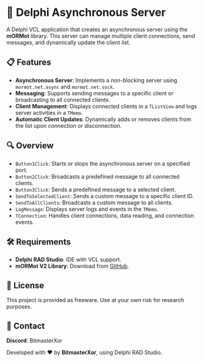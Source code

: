 
</head>
<body>
    <h1>🔄 Delphi Asynchronous Server</h1>
    <p>
        A Delphi VCL application that creates an asynchronous server using the <strong>mORMot</strong> library. 
        This server can manage multiple client connections, send messages, and dynamically update the client list.
    </p>
    <h2>📋 Features</h2>
    <ul>
        <li><strong>Asynchronous Server</strong>: Implements a non-blocking server using <code>mormot.net.async</code> and <code>mormot.net.sock</code>.</li>
        <li><strong>Messaging</strong>: Supports sending messages to a specific client or broadcasting to all connected clients.</li>
        <li><strong>Client Management</strong>: Displays connected clients in a <code>TListView</code> and logs server activities in a <code>TMemo</code>.</li>
        <li><strong>Automatic Client Updates</strong>: Dynamically adds or removes clients from the list upon connection or disconnection.</li>
    </ul>
    <h2>🔍 Overview</h2>
    <ul>
        <li><code>Button1Click</code>: Starts or stops the asynchronous server on a specified port.</li>
        <li><code>Button2Click</code>: Broadcasts a predefined message to all connected clients.</li>
        <li><code>Button3Click</code>: Sends a predefined message to a selected client.</li>
        <li><code>SendToSelectedClient</code>: Sends a custom message to a specific client ID.</li>
        <li><code>SendToAllClients</code>: Broadcasts a custom message to all clients.</li>
        <li><code>LogMessage</code>: Displays server logs and events in the <code>TMemo</code>.</li>
        <li><code>TConnection</code>: Handles client connections, data reading, and connection events.</li>
    </ul>
    <h2>🛠️ Requirements</h2>
    <ul>
        <li><strong>Delphi RAD Studio</strong>: IDE with VCL support.</li>
        <li><strong>mORMot V2 Library</strong>: Download from <a href="https://github.com/synopse/mORMot2" target="_blank">GitHub</a>.</li>
    </ul>
    <h2>📜 License</h2>
    <p>
        This project is provided as freeware. Use at your own risk for research purposes.
    </p>
    <h2>📧 Contact</h2>
    <p>
        <strong>Discord</strong>: BitmasterXor
    </p>
    <p>Developed with ❤️ by <strong>BitmasterXor</strong>, using Delphi RAD Studio.</p>
